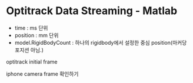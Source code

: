 # Optitrack Data Streaming  - Matlab
- time : ms 단위
- position : mm 단위
- model.RigidBodyCount : 하나의 rigidbody에서 설정한 중심 position(마커당 포지션 아님.)


optitrack initial frame

iphone camera frame 확인하기 
